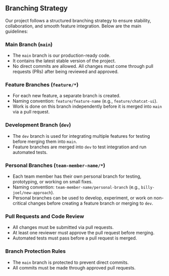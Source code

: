 ## Branching Strategy

Our project follows a structured branching strategy to ensure stability, collaboration, and smooth feature integration. Below are the main guidelines:

### Main Branch (`main`)
- The `main` branch is our production-ready code.
- It contains the latest stable version of the project.
- No direct commits are allowed. All changes must come through pull requests (PRs) after being reviewed and approved.
  
### Feature Branches (`feature/*`)
- For each new feature, a separate branch is created.
- Naming convention: `feature/feature-name` (e.g., `feature/chatcat-ui`).
- Work is done on this branch independently before it is merged into `main` via a pull request.

### Development Branch (`dev`)
- The `dev` branch is used for integrating multiple features for testing before merging them into `main`.
- Feature branches are merged into `dev` to test integration and run automated tests.

### Personal Branches (`team-member-name/*`)
- Each team member has their own personal branch for testing, prototyping, or working on small fixes.
- Naming convention: `team-member-name/personal-branch` (e.g., `billy-joel/new-approach`).
- Personal branches can be used to develop, experiment, or work on non-critical changes before creating a feature branch or merging to `dev`.

### Pull Requests and Code Review
- All changes must be submitted via pull requests.
- At least one reviewer must approve the pull request before merging.
- Automated tests must pass before a pull request is merged.

### Branch Protection Rules
- The `main` branch is protected to prevent direct commits.
- All commits must be made through approved pull requests.
